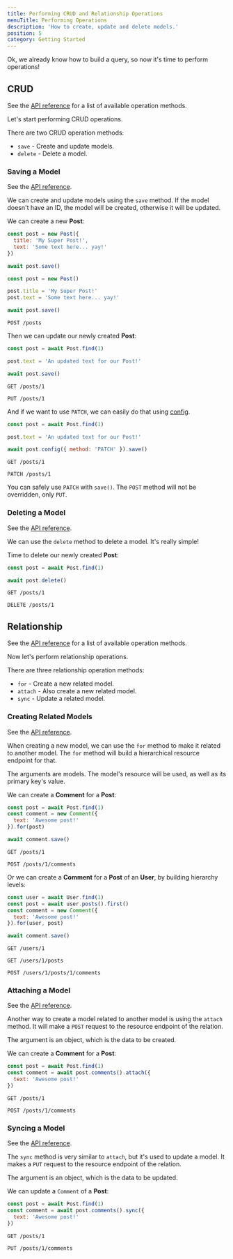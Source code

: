 ```yaml
---
title: Performing CRUD and Relationship Operations
menuTitle: Performing Operations
description: 'How to create, update and delete models.'
position: 5
category: Getting Started
---
```


Ok, we already know how to build a query, so now it's time to perform operations!

## CRUD
See the [API reference](/api/crud-operations) for a list of available operation methods.

Let's start performing CRUD operations.

There are two CRUD operation methods:

- `save` - Create and update models.
- `delete` - Delete a model.

### Saving a Model

See the [API reference](/api/crud-operations#save).

We can create and update models using the `save` method. If the model doesn't have an ID, 
the model will be created, otherwise it will be updated.

We can create a new **Post**:

<code-group>
  <code-block Label="Query 1" active>

  ```js
  const post = new Post({
    title: 'My Super Post!',
    text: 'Some text here... yay!'
  })

  await post.save()
  ```

  </code-block>
  <code-block Label="Query 2">

  ```js
  const post = new Post()

  post.title = 'My Super Post!'
  post.text = 'Some text here... yay!'
  
  await post.save()
  ```

  </code-block>
  <code-block Label="Request">

  ```http request
  POST /posts
  ```

  </code-block>
</code-group>

Then we can update our newly created **Post**:

<code-group>
  <code-block Label="Query" active>

  ```js
  const post = await Post.find(1)
  
  post.text = 'An updated text for our Post!'
  
  await post.save()
  ```

  </code-block>
  <code-block Label="Find Request">

  ```http request
  GET /posts/1
  ```

  </code-block>
  <code-block Label="Save Request">

  ```http request
  PUT /posts/1
  ```

  </code-block>
</code-group>

And if we want to use `PATCH`, we can easily do that using [config](/api/query-builder-methods#config).

<code-group>
  <code-block Label="Query" active>

  ```js
  const post = await Post.find(1)
  
  post.text = 'An updated text for our Post!'
  
  await post.config({ method: 'PATCH' }).save()
  ```

  </code-block>
  <code-block Label="Find Request">

  ```http request
  GET /posts/1
  ```

  </code-block>
  <code-block Label="Save Request">

  ```http request
  PATCH /posts/1
  ```

  </code-block>
</code-group>

<alert type="info">You can safely use `PATCH` with `save()`. The `POST` method will not be overridden, only `PUT`.</alert>

### Deleting a Model

See the [API reference](/api/crud-operations#delete).

We can use the `delete` method to delete a model. It's really simple!

Time to delete our newly created **Post**:

<code-group>
  <code-block Label="Query" active>

  ```js
  const post = await Post.find(1)
  
  await post.delete()
  ```

  </code-block>
  <code-block Label="Find Request">

  ```http request
  GET /posts/1
  ```

  </code-block>
  <code-block Label="Delete Request">

  ```http request
  DELETE /posts/1
  ```

  </code-block>
</code-group>

## Relationship

See the [API reference](/api/relationship-operations) for a list of available operation methods.

Now let's perform relationship operations.

There are three relationship operation methods:

- `for` - Create a new related model.
- `attach` - Also create a new related model.
- `sync` - Update a related model.

### Creating Related Models

See the [API reference](/api/relationship-operations#for).

When creating a new model, we can use the `for` method to make it related to another model. 
The `for` method will build a hierarchical resource endpoint for that.

The arguments are models. The model's resource will be used, as well as its primary key's value.

We can create a **Comment** for a **Post**:

<code-group>
  <code-block Label="Query" active>

  ```js
  const post = await Post.find(1)
  const comment = new Comment({
    text: 'Awesome post!'
  }).for(post) 

  await comment.save()
  ```

  </code-block>
  <code-block Label="Find Request">

  ```http request
  GET /posts/1
  ```

  </code-block>
  <code-block Label="Save Request">

  ```http request
  POST /posts/1/comments
  ```

  </code-block>
</code-group>

Or we can create a **Comment** for a **Post** of an **User**, by building hierarchy levels:

<code-group>
  <code-block Label="Query" active>

  ```js
  const user = await User.find(1)
  const post = await user.posts().first()
  const comment = new Comment({
    text: 'Awesome post!'
  }).for(user, post) 

  await comment.save()
  ```

  </code-block>
  <code-block Label="Find Request">

  ```http request
  GET /users/1
  ```

  </code-block>
  <code-block Label="First Request">

  ```http request
  GET /users/1/posts
  ```

  </code-block>
  <code-block Label="Save Request">

  ```http request
  POST /users/1/posts/1/comments
  ```

  </code-block>
</code-group>

### Attaching a Model

See the [API reference](/api/relationship-operations#attach).

Another way to create a model related to another model is using the `attach` method. 
It will make a `POST` request to the resource endpoint of the relation.

The argument is an object, which is the data to be created.

We can create a **Comment** for a **Post**:

<code-group>
  <code-block Label="Query" active>

  ```js
  const post = await Post.find(1)
  const comment = await post.comments().attach({
    text: 'Awesome post!'
  })
  ```

  </code-block>
  <code-block Label="Find Request">

  ```http request
  GET /posts/1
  ```

  </code-block>
  <code-block Label="Attach Request">

  ```http request
  POST /posts/1/comments
  ```

  </code-block>
</code-group>

### Syncing a Model

See the [API reference](/api/relationship-operations#sync).

The `sync` method is very similar to `attach`, but it's used to update a model. 
It makes a `PUT` request to the resource endpoint of the relation.

The argument is an object, which is the data to be updated.

We can update a `Comment` of a **Post**:

<code-group>
  <code-block Label="Query" active>

  ```js
  const post = await Post.find(1)
  const comment = await post.comments().sync({
    text: 'Awesome post!'
  })
  ```

  </code-block>
  <code-block Label="Find Request">

  ```http request
  GET /posts/1
  ```

  </code-block>
  <code-block Label="Sync Request">

  ```http request
  PUT /posts/1/comments
  ```

  </code-block>
</code-group>
